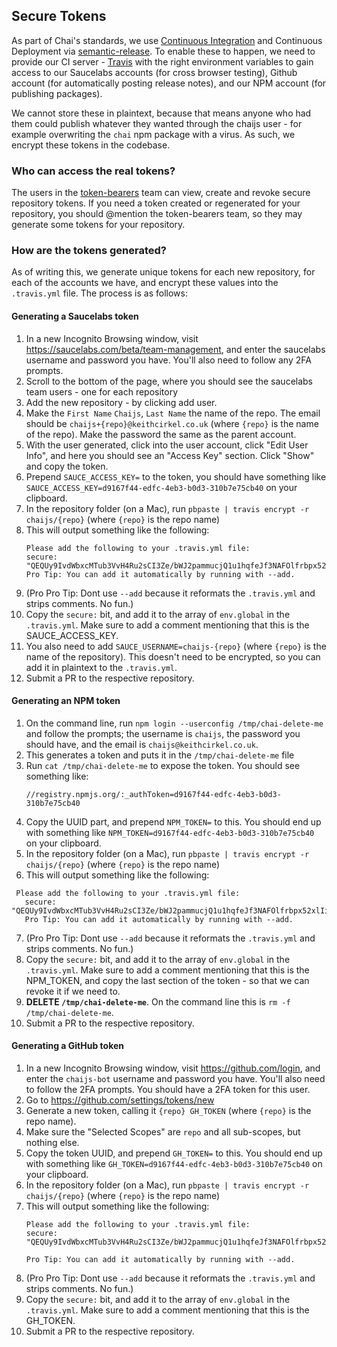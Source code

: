 ## Secure Tokens

As part of Chai's standards, we use [Continuous Integration](https://en.wikipedia.org/wiki/Continuous_integration) and Continuous Deployment via [semantic-release](https://en.wikipedia.org/wiki/Continuous_integration). To enable these to happen, we need to provide our CI server - [Travis](https://travis-ci.org/) with the right environment variables to gain access to our Saucelabs accounts (for cross browser testing), Github account (for automatically posting release notes), and our NPM account (for publishing packages).

We cannot store these in plaintext, because that means anyone who had them could publish whatever they wanted through the chaijs user - for example overwriting the `chai` npm package with a virus. As such, we encrypt these tokens in the codebase.

### Who can access the real tokens?

The users in the [token-bearers](https://github.com/orgs/chaijs/teams/token-bearers) team can view, create and revoke secure repository tokens. If you need a token created or regenerated for your repository, you should @mention the token-bearers team, so they may generate some tokens for your repository.

### How are the tokens generated?

As of writing this, we generate unique tokens for each new repository, for each of the accounts we have, and encrypt these values into the `.travis.yml` file. The process is as follows:

#### Generating a Saucelabs token

1. In a new Incognito Browsing window, visit https://saucelabs.com/beta/team-management, and enter the saucelabs username and password you have. You'll also need to follow any 2FA prompts.
2. Scroll to the bottom of the page, where you should see the saucelabs team users - one for each repository
3. Add the new repository - by clicking add user.
4. Make the `First Name` `Chaijs`, `Last Name` the name of the repo. The email should be `chaijs+{repo}@keithcirkel.co.uk` (where `{repo}` is the name of the repo). Make the password the same as the parent account.
5. With the user generated, click into the user account, click "Edit User Info", and here you should see an "Access Key" section. Click "Show" and copy the token.
6. Prepend `SAUCE_ACCESS_KEY=` to the token, you should have something like `SAUCE_ACCESS_KEY=d9167f44-edfc-4eb3-b0d3-310b7e75cb40` on your clipboard.
5. In the repository folder (on a Mac), run `pbpaste | travis encrypt -r chaijs/{repo}` (where `{repo}` is the repo name)
6. This will output something like the following:
   ```
   Please add the following to your .travis.yml file:
   secure: "QEQUy9IvdWbxcMTub3VvH4Ru2sCI3Ze/bWJ2pammucjQ1u1hqfeJf3NAFOlfrbpx52xlIiqgBwm6u2sDRZ69sLYkak/je5GCtE9rLhxoqiS1l6GlRZ9qnBrW7e790ja4aJdjeazULE3F6kgJwcy8E3qLA5eQOt9kdzevSU50AIQ="
   Pro Tip: You can add it automatically by running with --add.
   ```
7. (Pro Pro Tip: Dont use `--add` because it reformats the `.travis.yml` and strips comments. No fun.)
8. Copy the `secure:` bit, and add it to the array of `env.global` in the `.travis.yml`. Make sure to add a comment mentioning that this is the SAUCE_ACCESS_KEY.
9. You also need to add `SAUCE_USERNAME=chaijs-{repo}` (where `{repo}` is the name of the repository). This doesn't need to be encrypted, so you can add it in plaintext to the `.travis.yml`.
10. Submit a PR to the respective repository.


#### Generating an NPM token

1. On the command line, run `npm login --userconfig /tmp/chai-delete-me` and follow the prompts; the username is `chaijs`, the password you should have, and the email is `chaijs@keithcirkel.co.uk`.
2. This generates a token and puts it in the `/tmp/chai-delete-me` file
3. Run `cat /tmp/chai-delete-me` to expose the token. You should see something like:
   ```
   //registry.npmjs.org/:_authToken=d9167f44-edfc-4eb3-b0d3-310b7e75cb40
   ```
4. Copy the UUID part, and prepend `NPM_TOKEN=` to this. You should end up with something like `NPM_TOKEN=d9167f44-edfc-4eb3-b0d3-310b7e75cb40` on your clipboard.
5. In the repository folder (on a Mac), run `pbpaste | travis encrypt -r chaijs/{repo}` (where `{repo}` is the repo name)
6. This will output something like the following:
  ```
   Please add the following to your .travis.yml file:
     secure: "QEQUy9IvdWbxcMTub3VvH4Ru2sCI3Ze/bWJ2pammucjQ1u1hqfeJf3NAFOlfrbpx52xlIiqgBwm6u2sDRZ69sLYkak/je5GCtE9rLhxoqiS1l6GlRZ9qnBrW7e790ja4aJdjeazULE3F6kgJwcy8E3qLA5eQOt9kdzevSU50AIQ="
     Pro Tip: You can add it automatically by running with --add.
  ```
7. (Pro Pro Tip: Dont use `--add` because it reformats the `.travis.yml` and strips comments. No fun.)
8. Copy the `secure:` bit, and add it to the array of `env.global` in the `.travis.yml`. Make sure to add a comment mentioning that this is the NPM_TOKEN, and copy the last section of the token - so that we can revoke it if we need to.
9. **DELETE `/tmp/chai-delete-me`**. On the command line this is `rm -f /tmp/chai-delete-me`.
10. Submit a PR to the respective repository.

#### Generating a GitHub token

1. In a new Incognito Browsing window, visit https://github.com/login, and enter the `chaijs-bot` username and password you have. You'll also need to follow the 2FA prompts. You should have a 2FA token for this user.
2. Go to https://github.com/settings/tokens/new
3. Generate a new token, calling it `{repo} GH_TOKEN` (where `{repo}` is the repo name).
4. Make sure the "Selected Scopes" are `repo` and all sub-scopes, but nothing else.
5. Copy the token UUID, and prepend `GH_TOKEN=` to this. You should end up with something like `GH_TOKEN=d9167f44-edfc-4eb3-b0d3-310b7e75cb40` on your clipboard.
5. In the repository folder (on a Mac), run `pbpaste | travis encrypt -r chaijs/{repo}` (where `{repo}` is the repo name)
6. This will output something like the following:
   ```
   Please add the following to your .travis.yml file:
   secure: "QEQUy9IvdWbxcMTub3VvH4Ru2sCI3Ze/bWJ2pammucjQ1u1hqfeJf3NAFOlfrbpx52xlIiqgBwm6u2sDRZ69sLYkak/je5GCtE9rLhxoqiS1l6GlRZ9qnBrW7e790ja4aJdjeazULE3F6kgJwcy8E3qLA5eQOt9kdzevSU50AIQ="

   Pro Tip: You can add it automatically by running with --add.
   ```
7. (Pro Pro Tip: Dont use `--add` because it reformats the `.travis.yml` and strips comments. No fun.)
8. Copy the `secure:` bit, and add it to the array of `env.global` in the `.travis.yml`. Make sure to add a comment mentioning that this is the GH_TOKEN.
9. Submit a PR to the respective repository.
